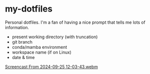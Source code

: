 # my-dotfiles

Personal dotfiles. I'm a fan of having a nice prompt that tells me lots of information.

- present working directory (with truncation)
- git branch
- conda/mamba environment
- workspace name (if on Linux)
- date & time

[Screencast From 2024-09-25 12-03-43.webm](https://github.com/user-attachments/assets/c6bd57a0-8082-44a3-a625-c91c82c82463)
